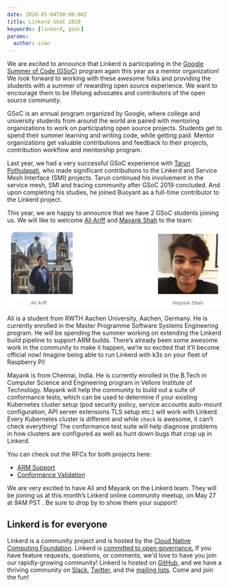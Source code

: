 ```yaml
---
date: 2020-05-04T00:00:00Z
title: Linkerd GSoC 2020
keywords: [linkerd, gsoc]
params:
  author: ivan
---
```


We are excited to announce that Linkerd is participating in the
[Google Summer of Code (GSoC)](https://summerofcode.withgoogle.com/) program
again this year as a mentor organization! We look forward to working with these
awesome folks and providing the students with a summer of rewarding open source
experience. We want to encourage them to be lifelong advocates and contributors
of the open source community.

GSoC is an annual program organized by Google, where college and university
students from around the world are paired with mentoring organizations to work
on participating open source projects. Students get to spend their summer
learning and writing code, while getting paid. Mentor organizations get valuable
contributions and feedback to their projects, contribution workflow and
mentorship program.

Last year, we had a very successful GSoC experience with
[Tarun Pothulapati](https://github.com/Pothulapati), who made significant
contributions to the Linkerd and Service Mesh Interface (SMI) projects. Tarun
continued his involvement in the service mesh, SMI and tracing community after
GSoC 2019 concluded. And upon completing his studies, he joined Buoyant as a
full-time contributor to the Linkerd project.

This year, we are happy to announce that we have 2 GSoC students joining us. We
will like to welcome [Ali Ariff](https://github.com/aliariff) and
[Mayank Shah](https://github.com/mayankshah1607) to the team:

![GSoC 2020](gsoc.png)

Ali is a student from RWTH Aachen University, Aachen, Germany. He is currently
enrolled in the Master Programme Software Systems Engineering program. He will
be spending the summer working on extending the Linkerd build pipeline to
support ARM builds. There’s already been some awesome work in the community to
make it happen, we’re so excited that it’ll become official now! Imagine being
able to run Linkerd with k3s on your fleet of Raspberry Pi!

Mayank is from Chennai, India. He is currently enrolled in the B.Tech in
Computer Science and Engineering program in Vellore Institute of Technology.
Mayank will help the community to build out a suite of  conformance tests,
which can be used to determine if your existing Kubernetes cluster setup (pod
security policy, service accounts auto-mount configuration, API server
extensions TLS setup etc.) will work with Linkerd. Every Kubernetes cluster is
different and while `check` is awesome, it can’t check everything! The
conformance test suite will help diagnose problems in how clusters are
configured as well as hunt down bugs that crop up in Linkerd.

You can check out the RFCs for both projects here:

* [ARM Support](https://github.com/linkerd/gsoc/blob/master/rfc/2020/arm-support/aliariff.md)
* [Conformance Validation](https://github.com/linkerd/gsoc/blob/master/rfc/2020/conformance-validation/mayankshah1607/rfc.md)

We are very excited to have Ali and Mayank on the Linkerd team. They will be
joining us at this month’s Linkerd online community meetup, on May 27 at 9AM PST
. Be sure to drop by to show them your support!

## Linkerd is for everyone

Linkerd is a community project and is hosted by the
[Cloud Native Computing Foundation](https://cncf.io/). Linkerd is
[committed to open governance.](/2019/10/03/linkerds-commitment-to-open-governance/)
If you have feature requests, questions, or comments, we'd love to have you
join our rapidly-growing community! Linkerd is hosted on
[GitHub](https://github.com/linkerd/), and we have a thriving community on
[Slack](https://slack.linkerd.io/), [Twitter](https://twitter.com/linkerd),
and the [mailing lists](/2/get-involved/). Come and join the
fun!
